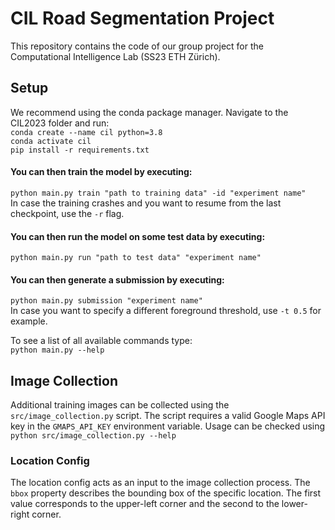 # CIL Road Segmentation Project
This repository contains the code of our group project for the Computational Intelligence Lab (SS23 ETH Zürich).

## Setup
We recommend using the conda package manager. Navigate to the CIL2023 folder and run:\
`conda create --name cil python=3.8`\
`conda activate cil`\
`pip install -r requirements.txt`

#### You can then train the model by executing:
`python main.py train "path to training data" -id "experiment name"` \
In case the training crashes and you want to resume from the last checkpoint, use the `-r` flag.

#### You can then run the model on some test data by executing:
`python main.py run "path to test data" "experiment name"`

#### You can then generate a submission by executing:
`python main.py submission "experiment name"` \
In case you want to specify a different foreground threshold, use `-t 0.5` for example.

To see a list of all available commands type: \
`python main.py --help`

## Image Collection
Additional training images can be collected using the `src/image_collection.py` script.
The script requires a valid Google Maps API key in the `GMAPS_API_KEY` environment variable.
Usage can be checked using `python src/image_collection.py --help`

### Location Config
The location config acts as an input to the image collection process.
The `bbox` property describes the bounding box of the specific location.
The first value corresponds to the upper-left corner and the second to the lower-right corner. 
